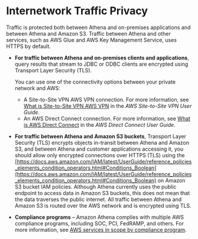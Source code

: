 # Internetwork Traffic Privacy<a name="internetwork-traffic-privacy"></a>

Traffic is protected both between Athena and on\-premises applications and between Athena and Amazon S3\. Traffic between Athena and other services, such as AWS Glue and AWS Key Management Service, uses HTTPS by default\.
+ **For traffic between Athena and on\-premises clients and applications**, query results that stream to JDBC or ODBC clients are encrypted using Transport Layer Security \(TLS\)\.

  You can use one of the connectivity options between your private network and AWS: 
  + A Site\-to\-Site VPN AWS VPN connection\. For more information, see [What is Site\-to\-Site VPN AWS VPN](https://docs.aws.amazon.com/vpn/latest/s2svpn/VPC_VPN.html) in the *AWS Site\-to\-Site VPN User Guide*\.
  + An AWS Direct Connect connection\. For more information, see [What is AWS Direct Connect](https://docs.aws.amazon.com/directconnect/latest/UserGuide/Welcome.html) in the *AWS Direct Connect User Guide*\.
+ **For traffic between Athena and Amazon S3 buckets**, Transport Layer Security \(TLS\) encrypts objects in\-transit between Athena and Amazon S3, and between Athena and customer applications accessing it, you should allow only encrypted connections over HTTPS \(TLS\) using the [https://docs.aws.amazon.com/IAM/latest/UserGuide/reference_policies_elements_condition_operators.html#Conditions_Boolean](https://docs.aws.amazon.com/IAM/latest/UserGuide/reference_policies_elements_condition_operators.html#Conditions_Boolean) on Amazon S3 bucket IAM policies\. Although Athena currently uses the public endpoint to access data in Amazon S3 buckets, this does not mean that the data traverses the public internet\. All traffic between Athena and Amazon S3 is routed over the AWS network and is encrypted using TLS\.
+ **Compliance programs** – Amazon Athena complies with multiple AWS compliance programs, including SOC, PCI, FedRAMP, and others\. For more information, see [AWS services in scope by compliance program](http://aws.amazon.com/compliance/services-in-scope/)\. 